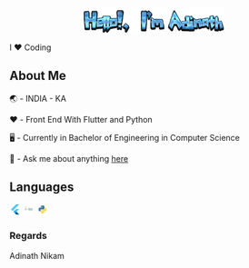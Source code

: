 <p align="center"><img width="50%" src="./assets/gh-adinath-readme1.png"/></p>

I ❤ Coding

## About Me

🌏 - INDIA - KA

❤️ - Front End With Flutter and Python

🖥 - Currently in Bachelor of Engineering in Computer Science

💬 - Ask me about anything [here](https://github.com/adinath-nikam/adinath-nikam/issues)

## Languages

<code><img height="20" src="https://raw.githubusercontent.com/github/explore/80688e429a7d4ef2fca1e82350fe8e3517d3494d/topics/flutter/flutter.png"></code>
<code><img height="20" src="https://raw.githubusercontent.com/github/explore/80688e429a7d4ef2fca1e82350fe8e3517d3494d/topics/java/java.png"></code>
<code><img height="20" src="https://raw.githubusercontent.com/github/explore/80688e429a7d4ef2fca1e82350fe8e3517d3494d/topics/python/python.png"></code>

### Regards

Adinath Nikam
